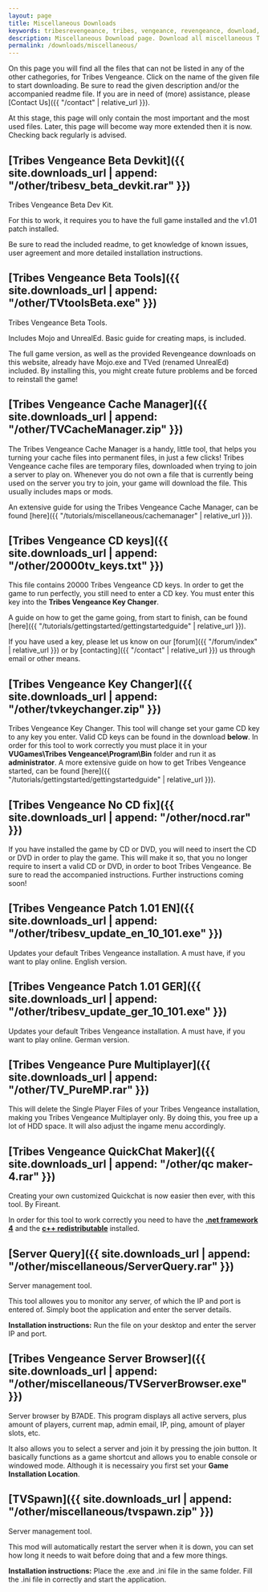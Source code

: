 ```yaml
---
layout: page
title: Miscellaneous Downloads
keywords: tribesrevengeance, tribes, vengeance, revengeance, download, misc, miscellaneous, cache, manager, qc, key, changer, patch, server, brower, launcher, tools
description: Miscellaneous Download page. Download all miscellaneous T:V files - Cache Manager, patches, noCD.exe and much more!
permalink: /downloads/miscellaneous/
---
```


On this page you will find all the files that can not be listed in any of the other cathegories, for Tribes Vengeance. Click on the name of the given file to start downloading. Be sure to read the given description and/or the accompanied readme file. If you are in need of (more) assistance, please [Contact Us]({{ "/contact" | relative_url }}).


At this stage, this page will only contain the most important and the most used files. Later, this page will become way more extended then it is now. Checking back regularly is advised.

  
  

## [Tribes Vengeance Beta Devkit]({{ site.downloads_url | append: "/other/tribesv_beta_devkit.rar" }})

Tribes Vengeance Beta Dev Kit.

For this to work, it requires you to have the full game installed and the v1.01 patch installed.

Be sure to read the included readme, to get knowledge of known issues, user agreement and more detailed installation instructions.

## [Tribes Vengeance Beta Tools]({{ site.downloads_url | append: "/other/TVtoolsBeta.exe" }})

Tribes Vengeance Beta Tools.

Includes Mojo and UnrealEd. Basic guide for creating maps, is included.

The full game version, as well as the provided Revengeance downloads on this website, already have Mojo.exe and TVed (renamed UnrealEd) included. By installing this, you might create future problems and be forced to reinstall the game!

  
  

## [Tribes Vengeance Cache Manager]({{ site.downloads_url | append: "/other/TVCacheManager.zip" }})

The Tribes Vengeance Cache Manager is a handy, little tool, that helps you turning your cache files into permanent files, in just a few clicks! Tribes Vengeance cache files are temporary files, downloaded when trying to join a server to play on. Whenever you do not own a file that is currently being used on the server you try to join, your game will download the file. This usually includes maps or mods.

An extensive guide for using the Tribes Vengeance Cache Manager, can be found [here]({{ "/tutorials/miscellaneous/cachemanager" | relative_url }}).
  

## [Tribes Vengeance CD keys]({{ site.downloads_url | append: "/other/20000tv_keys.txt" }})

This file contains 20000 Tribes Vengeance CD keys. In order to get the game to run perfectly, you still need to enter a CD key. You must enter this key into the **Tribes Vengeance Key Changer**.

A guide on how to get the game going, from start to finish, can be found [here]({{ "/tutorials/gettingstarted/gettingstartedguide" | relative_url }}).

If you have used a key, please let us know on our [forum]({{ "/forum/index" | relative_url }}) or by [contacting]({{ "/contact" | relative_url }}) us through email or other means.

  
  

## [Tribes Vengeance Key Changer]({{ site.downloads_url | append: "/other/tvkeychanger.zip" }})

Tribes Vengeance Key Changer. This tool will change set your game CD key to any key you enter. Valid CD keys can be found in the download **below**. In order for this tool to work correctly you must place it in your **VUGames\Tribes Vengeance\Program\Bin** folder and run it as **administrator**. A more extensive guide on how to get Tribes Vengeance started, can be found [here]({{ "/tutorials/gettingstarted/gettingstartedguide" | relative_url }}).

  
  

## [Tribes Vengeance No CD fix]({{ site.downloads_url | append: "/other/nocd.rar" }})

If you have installed the game by CD or DVD, you will need to insert the CD or DVD in order to play the game. This will make it so, that you no longer require to insert a valid CD or DVD, in order to boot Tribes Vengeance. Be sure to read the accompanied instructions. Further instructions coming soon!

  
  

## [Tribes Vengeance Patch 1.01 EN]({{ site.downloads_url | append: "/other/tribesv_update_en_10_101.exe" }})

Updates your default Tribes Vengeance installation. A must have, if you want to play online. English version.

  
  

## [Tribes Vengeance Patch 1.01 GER]({{ site.downloads_url | append: "/other/tribesv_update_ger_10_101.exe" }})

Updates your default Tribes Vengeance installation. A must have, if you want to play online. German version.

  
  

## [Tribes Vengeance Pure Multiplayer]({{ site.downloads_url | append: "/other/TV_PureMP.rar" }})

This will delete the Single Player Files of your Tribes Vengeance installation, making you Tribes Vengeance Multiplayer only. By doing this, you free up a lot of HDD space. It will also adjust the ingame menu accordingly.

  
  

## [Tribes Vengeance QuickChat Maker]({{ site.downloads_url | append: "/other/qc maker-4.rar" }})

Creating your own customized Quickchat is now easier then ever, with this tool. By Fireant.

In order for this tool to work correctly you need to have the **[.net framework 4](http://www.microsoft.com/cs-cz/download/details.aspx?id=17851)** and the **[c++ redistributable](http://www.microsoft.com/en-us/download/details.aspx?id=5555)** installed.

  
  

## [Server Query]({{ site.downloads_url | append: "/other/miscellaneous/ServerQuery.rar" }})

Server management tool.

This tool allowes you to monitor any server, of which the IP and port is entered of. Simply boot the application and enter the server details.

**Installation instructions:** Run the file on your desktop and enter the server IP and port.

  
  

## [Tribes Vengeance Server Browser]({{ site.downloads_url | append: "/other/miscellaneous/TVServerBrowser.exe" }})

Server browser by B7ADE. This program displays all active servers, plus amount of players, current map, admin email, IP, ping, amount of player slots, etc.

It also allows you to select a server and join it by pressing the join button. It basically functions as a game shortcut and allows you to enable console or windowed mode. Although it is necessairy you first set your **Game Installation Location**.

  
  

## [TVSpawn]({{ site.downloads_url | append: "/other/miscellaneous/tvspawn.zip" }})

Server management tool.

This mod will automatically restart the server when it is down, you can set how long it needs to wait before doing that and a few more things.

**Installation instructions:** Place the .exe and .ini file in the same folder. Fill the .ini file in correctly and start the application.
